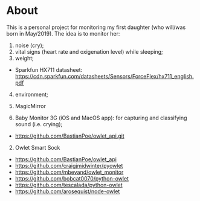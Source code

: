 # About
This is a personal project for monitoring my first daughter (who will/was born in May/2019). The idea is to monitor her:
1. noise (cry); 
2. vital signs (heart rate and oxigenation level) while sleeping;
3. weight;
  - Sparkfun HX711 datasheet: https://cdn.sparkfun.com/datasheets/Sensors/ForceFlex/hx711_english.pdf
4. environment;

0. MagicMirror
1. Baby Monitor 3G (iOS and MacOS app): for capturing and classifying sound (i.e. crying);
  - https://github.com/BastianPoe/owlet_api.git
  
2. Owlet Smart Sock
  - https://github.com/BastianPoe/owlet_api
  - https://github.com/craigjmidwinter/pyowlet
  - https://github.com/mbevand/owlet_monitor
  - https://github.com/bobcat0070/python-owlet
  - https://github.com/tescalada/python-owlet 
  - https://github.com/arosequist/node-owlet



